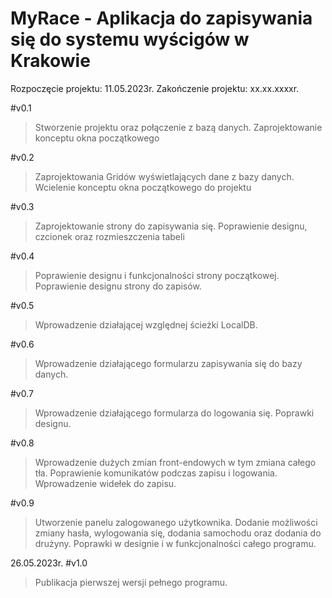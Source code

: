 # MyRace - Aplikacja do zapisywania się do systemu wyścigów w Krakowie

Rozpoczęcie projektu: 11.05.2023r.
Zakończenie projektu: xx.xx.xxxxr.

#v0.1
>Stworzenie projektu oraz połączenie z bazą danych. Zaprojektowanie konceptu okna początkowego

#v0.2
>Zaprojektowania Gridów wyświetlających dane z bazy danych. Wcielenie konceptu okna początkowego do projektu

#v0.3
>Zaprojektowanie strony do zapisywania się. Poprawienie designu, czcionek oraz rozmieszczenia tabeli

#v0.4
>Poprawienie designu i funkcjonalności strony początkowej. Poprawienie designu strony do zapisów.

#v0.5
>Wprowadzenie działającej względnej ścieżki LocalDB.

#v0.6
>Wprowadzenie działającego formularzu zapisywania się do bazy danych.

#v0.7
>Wprowadzenie działającego formularza do logowania się. Poprawki designu.

#v0.8
>Wprowadzenie dużych zmian front-endowych w tym zmiana całego tła. Poprawienie komunikatów podczas zapisu i logowania. Wprowadzenie widełek do zapisu.

#v0.9
>Utworzenie panelu zalogowanego użytkownika. Dodanie możliwości zmiany hasła, wylogowania się, dodania samochodu oraz dodania do drużyny. Poprawki w designie i w funkcjonalności całego programu. 

26.05.2023r.
#v1.0
> Publikacja pierwszej wersji pełnego programu.